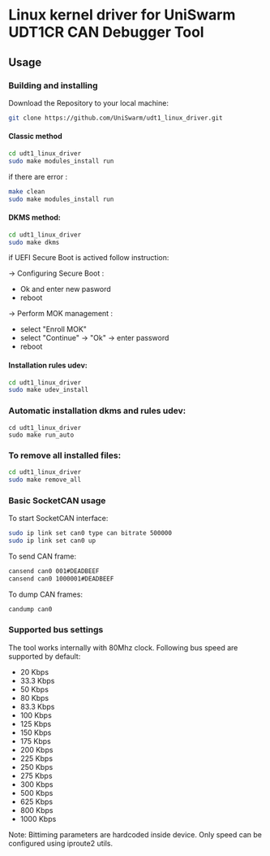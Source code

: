 # Linux kernel driver for UniSwarm UDT1CR CAN Debugger Tool 

## Usage
### Building and installing

Download the Repository to your local machine:

```bash
git clone https://github.com/UniSwarm/udt1_linux_driver.git
```

#### Classic method 
```bash
cd udt1_linux_driver
sudo make modules_install run
```
if there are error :
```bash
make clean
sudo make modules_install run
```

#### DKMS method:
```bash
cd udt1_linux_driver
sudo make dkms
```
if UEFI Secure Boot is actived follow instruction:

-> Configuring Secure Boot :
- Ok and enter new pasword
- reboot

-> Perform MOK management :
- select "Enroll MOK"
- select "Continue" -> "Ok" -> enter password
- reboot


#### Installation rules udev:
```bash
cd udt1_linux_driver
sudo make udev_install
```

### Automatic installation dkms and rules udev:
```
cd udt1_linux_driver
sudo make run_auto
```

### To remove all installed files: 
```bash
cd udt1_linux_driver
sudo make remove_all
```

### Basic SocketCAN usage
To start SocketCAN interface:
```bash
sudo ip link set can0 type can bitrate 500000
sudo ip link set can0 up
```
To send CAN frame:
```bash
cansend can0 001#DEADBEEF
cansend can0 1000001#DEADBEEF
```
To dump CAN frames:
```bash
candump can0
```

### Supported bus settings
The tool works internally with 80Mhz clock. Following bus speed are supported by default:
* 20 Kbps
* 33.3 Kbps
* 50 Kbps
* 80 Kbps
* 83.3 Kbps
* 100 Kbps
* 125 Kbps
* 150 Kbps
* 175 Kbps
* 200 Kbps
* 225 Kbps
* 250 Kbps
* 275 Kbps
* 300 Kbps
* 500 Kbps
* 625 Kbps
* 800 Kbps
* 1000 Kbps

Note: Bittiming parameters are hardcoded inside device. Only speed can be configured using iproute2 utils.
